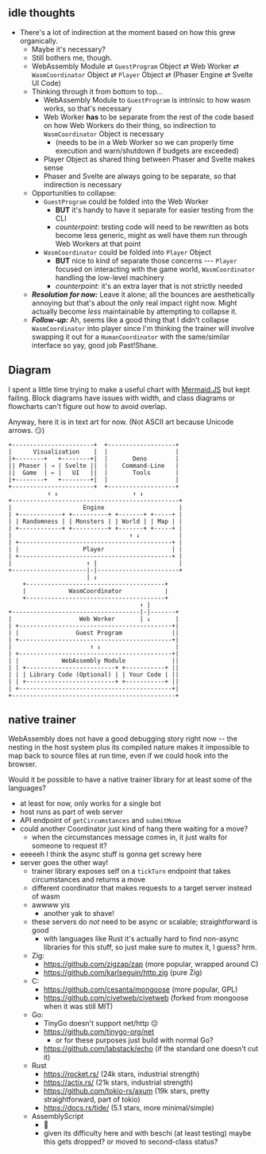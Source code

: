 ## idle thoughts
* There's a lot of indirection at the moment based on how this grew organically.
    * Maybe it's necessary? 
    * Still bothers me, though.
    * WebAssembly Module ⇄ `GuestProgram` Object ⇄ Web Worker ⇄ `WasmCoordinator` Object ⇄ `Player` Object ⇄ (Phaser Engine ⇄ Svelte UI Code)
    * Thinking through it from bottom to top...
      * WebAssembly Module to `GuestProgram` is intrinsic to how wasm works, so that's necessary
      * Web Worker **has** to be separate from the rest of the code based on how Web Workers do their thing, so indirection to `WasmCoordinator` Object is necessary
          * (needs to be in a Web Worker so we can properly time execution and warn/shutdown if budgets are exceeded)
      * Player Object as shared thing between Phaser and Svelte makes sense
      * Phaser and Svelte are always going to be separate, so that indirection is necessary
    * Opportunities to collapse:
        * `GuestProgram` could be folded into the Web Worker
            * **BUT** it's handy to have it separate for easier testing from the CLI
            * _counterpoint_: testing code will need to be rewritten as bots become less generic, might as well have them run through Web Workers at that point
        * `WasmCoordinator` could be folded into `Player` Object
            * **BUT** nice to kind of separate those concerns --- `Player` focused on interacting with the game world, `WasmCoordinator` handling the low-level machinery
            * _counterpoint_: it's an extra layer that is not strictly needed
    * **_Resolution for now:_** Leave it alone; all the bounces are aesthetically annoying but that's about the only real impact right now. Might actually become _less_ maintainable by attempting to collapse it. 
    * **_Follow-up:_** Ah, seems like a good thing that I didn't collapse `WasmCoordinator` into player since I'm thinking the trainer will involve swapping it out for a `HumanCoordinator` with the same/similar interface so yay, good job Past!Shane. 


## Diagram

I spent a little time trying to make a useful chart with [Mermaid.JS](https://mermaid.js.org) but kept failing. Block diagrams have issues with width, and class diagrams or flowcharts can't figure out how to avoid overlap. 

Anyway, here it is in text art for now. (Not ASCII art because Unicode arrows. 😏)

```
+-----------------------+  +-------------------+
|      Visualization    |  |                   |
|+--------+   +--------+|  |       Deno        |
|| Phaser | → | Svelte ||  |    Command-Line   |
||  Game  | ← |   UI   ||  |       Tools       |
|+--------+   +--------+|  |                   |
+-----------------------+  +-------------------+
           ↑ ↓                     ↑ ↓
+-----------------------------------------------+
|                    Engine                     |
| +------------+ +----------+ +-------+ +-----+ |
| | Randomness | | Monsters | | World | | Map | |
| +------------+ +----------+ +-------+ +-----+ |
|                                 ↑ ↓           |
| +-------------------------------------------+ |
| |                  Player                   | |
| +-------------------------------------------+ |
|                     ↑ |                       |
+---------------------|-|-----------------------+
                      | ↓           
    +---------------------------------------+ 
    |            WasmCoordinator            |
    +---------------------------------------+ 
                                     ↑ |        
+------------------------------------|-|-------+
|                   Web Worker       | ↓       |
| +-------------------------------------------+|
| |                Guest Program              ||
| +-------------------------------------------+|
|                      ↑ ↓                     |
| +-------------------------------------------+|
| |            WebAssembly Module             ||
| | +-------------------------+ +-----------+ ||
| | | Library Code (Optional) | | Your Code | ||
| | +-------------------------+ +-----------+ ||
| +-------------------------------------------+|
+----------------------------------------------+
```

## native trainer

WebAssembly does not have a good debugging story right now -- the nesting in the host system plus its compiled nature makes it impossible to map back to source files at run time, even if we could hook into the browser. 

Would it be possible to have a native trainer library for at least some of the languages? 

* at least for now, only works for a single bot
* host runs as part of web server
* API endpoint of `getCircumstances` and `submitMove`
* could another Coordinator just kind of hang there waiting for a move?
  * when the circumstances message comes in, it just waits for someone to request it?
* eeeeeh I think the async stuff is gonna get screwy here
* server goes the other way! 
  * trainer library exposes self on a `tickTurn` endpoint that takes circumstances and returns a move
  * different coordinator that makes requests to a target server instead of wasm
  * awwww yis
    * another yak to shave! 
  * these servers do *not* need to be async or scalable; straightforward is good
    * with languages like Rust it's actually hard to find non-async libraries for this stuff, so just make sure to mutex it, I guess? hrm. 
  * Zig: 
    * https://github.com/zigzap/zap (more popular, wrapped around C)
    * https://github.com/karlseguin/http.zig (pure Zig)
  * C: 
    * https://github.com/cesanta/mongoose (more popular, GPL)
    * https://github.com/civetweb/civetweb (forked from mongoose when it was still MIT)
  * Go:
    * TinyGo doesn't support net/http 😔
    * https://github.com/tinygo-org/net
      * or for these purposes just build with normal Go?
    * https://github.com/labstack/echo (if the standard one doesn't cut it)
  * Rust
    * https://rocket.rs/ (24k stars, industrial strength)
    * https://actix.rs/ (21k stars, industrial strength)
    * https://github.com/tokio-rs/axum (19k stars, pretty straightforward, part of tokio)
    * https://docs.rs/tide/ (5.1 stars, more minimal/simple)
  * AssemblyScript
    * 🤬
    * given its difficulty here and with beschi (at least testing) maybe this gets dropped? or moved to second-class status? 
